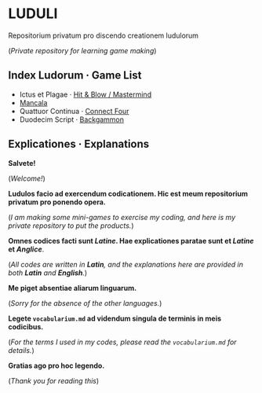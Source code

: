 # LUDULI
Repositorium privatum pro discendo creationem ludulorum

(*Private repository for learning game making*)

## Index Ludorum · Game List ##

* Ictus et Plagae · [Hit & Blow / Mastermind](https://en.wikipedia.org/wiki/Mastermind_(board_game))
* [Mancala](https://en.wikipedia.org/wiki/Mancala)
* Quattuor Continua · [Connect Four](https://en.wikipedia.org/wiki/Connect_Four)
* Duodecim Script · [Backgammon](https://en.wikipedia.org/wiki/Backgammon)

## Explicationes · Explanations ##
**Salvete!**

(*Welcome!*)

**Ludulos facio ad exercendum codicationem. Hic est meum repositorium privatum pro ponendo opera.**

(*I am making some mini-games to exercise my coding, and here is my private repository to put the products.*)

**Omnes codices facti sunt *Latine*. Hae explicationes paratae sunt et *Latine* et *Anglice***.

(*All codes are written in **Latin**, and the explanations here are provided in both **Latin** and **English**.*)

**Me piget absentiae aliarum linguarum.**

(*Sorry for the absence of the other languages.*)

**Legete `vocabularium.md` ad videndum singula de terminis in meis codicibus.**

(*For the terms I used in my codes, please read the *`vocabularium.md`* for details.*)

**Gratias ago pro hoc legendo.**

(*Thank you for reading this*)
